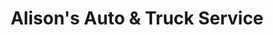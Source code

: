 ---
title: "Alison's Auto & Truck Service"
url: /allentown/alisons-auto-und-truck-service/
shop: Autowerkstatt
---